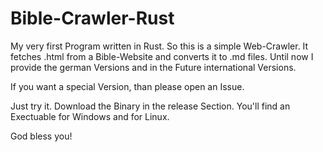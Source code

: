 # Bible-Crawler-Rust

My very first Program written in Rust.
So this is a simple Web-Crawler.
It fetches .html from a Bible-Website and converts it to .md files.
Until now I provide the german Versions and in the Future international Versions.

If you want a special Version, than please open an Issue.

Just try it.
Download the Binary in the release Section. You'll find an Exectuable for Windows and for Linux.

God bless you!
